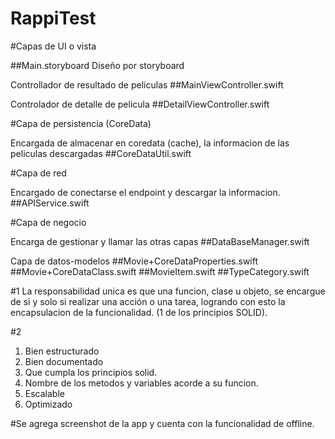 # RappiTest

#Capas de UI o vista

##Main.storyboard
Diseño por storyboard

Controllador de resultado de peliculas
##MainViewController.swift

Controlador de detalle de pelicula
##DetailViewController.swift

#Capa de persistencia (CoreData)

Encargada de almacenar en coredata (cache), la informacion de las peliculas descargadas
##CoreDataUtil.swift

#Capa de red

Encargado de conectarse el endpoint y descargar la informacion.
##APIService.swift

#Capa de negocio

Encarga de gestionar y llamar las otras capas 
##DataBaseManager.swift

Capa de datos-modelos
##Movie+CoreDataProperties.swift
##Movie+CoreDataClass.swift
##MovieItem.swift
##TypeCategory.swift

#1
La responsabilidad unica es que una funcion, clase u objeto, se encargue de si y solo si realizar una acción o una tarea, 
logrando con esto la encapsulacion de la funcionalidad. (1 de los principios SOLID).

#2
1. Bien estructurado
2. Bien documentado
3. Que cumpla los principios solid.
4. Nombre de los metodos y variables acorde a su funcion.
5. Escalable
6. Optimizado


#Se agrega screenshot de la app y cuenta con la funcionalidad de offline.
